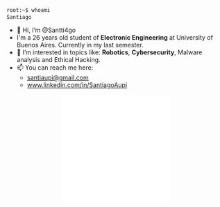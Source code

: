 ```
root:~$ whoami
Santiago
```
- 👋 Hi, I’m @Santti4go
- I'm a 26 years old student of **Electronic Engineering** at University of Buenos Aires. Currently in my last semester.
- 👀 I’m interested in topics like: **Robotics**, **Cybersecurity**, Malware analysis and Ethical Hacking.
- 📫 You can reach me here: 
    - santiaupi@gmail.com
    - www.linkedin.com/in/SantiagoAupi

<p align="center"><img src="/metrics.terminal.svg" alt="Metrics" width="50%"></p>
